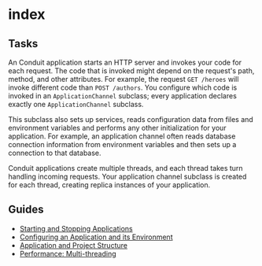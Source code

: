 # index

## Tasks

An Conduit application starts an HTTP server and invokes your code for each request. The code that is invoked might depend on the request's path, method, and other attributes. For example, the request `GET /heroes` will invoke different code than `POST /authors`. You configure which code is invoked in an `ApplicationChannel` subclass; every application declares exactly one `ApplicationChannel` subclass.

This subclass also sets up services, reads configuration data from files and environment variables and performs any other initialization for your application. For example, an application channel often reads database connection information from environment variables and then sets up a connection to that database.

Conduit applications create multiple threads, and each thread takes turn handling incoming requests. Your application channel subclass is created for each thread, creating replica instances of your application.

## Guides

* [Starting and Stopping Applications](channel.md)
* [Configuring an Application and its Environment](configure.md)
* [Application and Project Structure](structure.md)
* [Performance: Multi-threading](threading.md)

